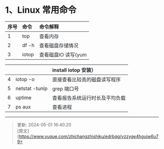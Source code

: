 # 1、Linux 常用命令

| <font style="color:rgb(32,36,41);">序号</font> | <font style="color:rgb(32,36,41);">命令</font> | <font style="color:rgb(32,36,41);">命令解释</font> |
| :--- | :--- | :--- |
| <font style="color:rgb(32,36,41);">1</font> | <font style="color:rgb(32,36,41);">top</font> | <font style="color:rgb(32,36,41);">查看内存</font> |
| <font style="color:rgb(32,36,41);">2</font> | <font style="color:rgb(32,36,41);">df</font><font style="color:rgb(32,36,41);"> </font><font style="color:rgb(32,36,41);">-h</font> | <font style="color:rgb(32,36,41);">查看磁盘存储情况</font> |
| <font style="color:rgb(32,36,41);">3</font> | <font style="color:rgb(32,36,41);">iotop</font> | <font style="color:rgb(32,36,41);">查看磁盘</font><font style="color:rgb(32,36,41);">IO</font><font style="color:rgb(32,36,41);"> </font><font style="color:rgb(32,36,41);">读写</font><font style="color:rgb(32,36,41);">(yum</font> |


|  |  | <font style="color:rgb(32,36,41);">install </font><font style="color:rgb(32,36,41);">iotop</font><font style="color:rgb(32,36,41);"> </font><font style="color:rgb(32,36,41);">安装）</font> |
| :--- | :--- | :--- |
| <font style="color:rgb(32,36,41);">4</font> | <font style="color:rgb(32,36,41);">iotop</font><font style="color:rgb(32,36,41);"> </font><font style="color:rgb(32,36,41);">-o</font> | <font style="color:rgb(32,36,41);">直接查看比较高的磁盘读写</font><font style="color:rgb(32,36,41);">程序</font> |
| <font style="color:rgb(32,36,41);">5</font> | <font style="color:rgb(32,36,41);">netstat</font><font style="color:rgb(32,36,41);"> </font><font style="color:rgb(32,36,41);">-tunlp</font><font style="color:rgb(32,36,41);"> </font><font style="color:rgb(32,36,41);">|</font><font style="color:rgb(32,36,41);"> </font><font style="color:rgb(32,36,41);">grep </font><font style="color:rgb(32,36,41);">端口号</font> | <font style="color:rgb(32,36,41);">查看端口占用情况</font> |
| <font style="color:rgb(32,36,41);">6</font> | <font style="color:rgb(32,36,41);">uptime</font> | <font style="color:rgb(32,36,41);">查看报告系统运行时长及平</font><font style="color:rgb(32,36,41);">均负载</font> |
| <font style="color:rgb(32,36,41);">7</font> | <font style="color:rgb(32,36,41);">ps</font><font style="color:rgb(32,36,41);"> </font><font style="color:rgb(32,36,41);">aux</font> | <font style="color:rgb(32,36,41);">查看进程</font> |


****



> 更新: 2024-05-01 16:40:20  
> [原文](https://www.yuque.com/zhichangzhishiku/edrbqg/yzzyge4hguiw6u79>